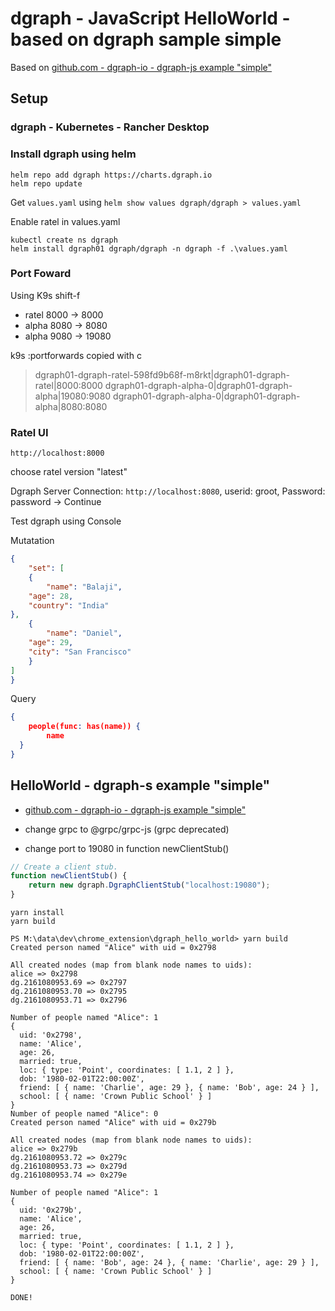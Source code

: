 # dgraph - JavaScript HelloWorld - based on dgraph sample simple

Based on [github.com - dgraph-io - dgraph-js example "simple"](https://github.com/dgraph-io/dgraph-js/tree/master/examples/simple)

## Setup

### dgraph - Kubernetes - Rancher Desktop

### Install dgraph using helm

```shell
helm repo add dgraph https://charts.dgraph.io
helm repo update
```

Get ```values.yaml``` using ```helm show values dgraph/dgraph > values.yaml```

Enable ratel in values.yaml

```shell
kubectl create ns dgraph
helm install dgraph01 dgraph/dgraph -n dgraph -f .\values.yaml
```

### Port Foward

 Using K9s shift-f

- ratel 8000 -> 8000
- alpha 8080 -> 8080
- alpha 9080 -> 19080

k9s :portforwards copied with c

>dgraph01-dgraph-ratel-598fd9b68f-m8rkt|dgraph01-dgraph-ratel|8000:8000
>dgraph01-dgraph-alpha-0|dgraph01-dgraph-alpha|19080:9080
>dgraph01-dgraph-alpha-0|dgraph01-dgraph-alpha|8080:8080

### Ratel UI

```shell
http://localhost:8000
```

choose ratel version "latest"

Dgraph Server Connection: ```http://localhost:8080```, userid: groot, Password: password
-> Continue

Test dgraph using Console

Mutatation

```json
{
	"set": [
	{
		"name": "Balaji",
  	"age": 28,
  	"country": "India"
},
	{
		"name": "Daniel",
  	"age": 29,
  	"city": "San Francisco"
	}
]
}
```

Query

```json
{
	people(func: has(name)) {
		name
  }
}
```

## HelloWorld - dgraph-s example "simple"

- [github.com - dgraph-io - dgraph-js example "simple"](https://github.com/dgraph-io/dgraph-js/tree/master/examples/simple)

- change grpc to @grpc/grpc-js (grpc deprecated)
- change port to 19080 in function newClientStub()

```js
// Create a client stub.
function newClientStub() {
    return new dgraph.DgraphClientStub("localhost:19080");
}
```

```shell
yarn install
yarn build
```

```shell
PS M:\data\dev\chrome_extension\dgraph_hello_world> yarn build
Created person named "Alice" with uid = 0x2798

All created nodes (map from blank node names to uids):
alice => 0x2798
dg.2161080953.69 => 0x2797
dg.2161080953.70 => 0x2795
dg.2161080953.71 => 0x2796

Number of people named "Alice": 1
{
  uid: '0x2798',
  name: 'Alice',
  age: 26,
  married: true,
  loc: { type: 'Point', coordinates: [ 1.1, 2 ] },
  dob: '1980-02-01T22:00:00Z',
  friend: [ { name: 'Charlie', age: 29 }, { name: 'Bob', age: 24 } ],
  school: [ { name: 'Crown Public School' } ]
}
Number of people named "Alice": 0
Created person named "Alice" with uid = 0x279b

All created nodes (map from blank node names to uids):
alice => 0x279b
dg.2161080953.72 => 0x279c
dg.2161080953.73 => 0x279d
dg.2161080953.74 => 0x279e

Number of people named "Alice": 1
{
  uid: '0x279b',
  name: 'Alice',
  age: 26,
  married: true,
  loc: { type: 'Point', coordinates: [ 1.1, 2 ] },
  dob: '1980-02-01T22:00:00Z',
  friend: [ { name: 'Bob', age: 24 }, { name: 'Charlie', age: 29 } ],
  school: [ { name: 'Crown Public School' } ]
}

DONE!
```
